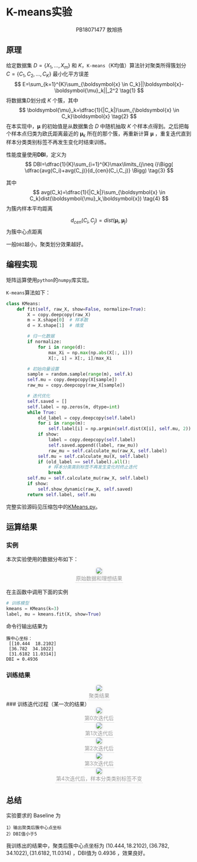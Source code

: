 # K-means实验

<center>PB18071477  敖旭扬</center>

## 原理

给定数据集 $D=\{X_1,\dots,X_m \}$ 和 $K$，`K-means`（K均值）算法针对聚类所得簇划分 $C=\{C_1,C_2,…,C_K \}$ 最小化平方误差
$$
E=\sum_{k=1}^{K}\sum_{\boldsymbol{x} \in C_k}||\boldsymbol{x}-\boldsymbol{\mu}_k||_2^2 \tag{1}
$$
将数据集D划分成 $K$ 个簇，其中
$$
\boldsymbol{\mu}_k=\dfrac{1}{|C_k|}\sum_{\boldsymbol{x} \in C_k}\boldsymbol{x} \tag{2}
$$
在本实现中，$\boldsymbol{\mu}$ 的初始值是从数据集合 $D$ 中随机抽取 $K$ 个样本点得到。之后把每个样本点归类为欧氏距离最近的 $\boldsymbol{\mu}_k$ 所在的那个簇，再重新计算 $\boldsymbol{\mu}$ ，重复迭代直到样本分类类别标签不再发生变化时结束训练。

性能度量使用**DBI**，定义为
$$
DBI=\dfrac{1}{K}\sum_{i=1}^{K}\max\limits_{j\neq i}\Bigg( \dfrac{avg(C_i)+avg(C_j)}{d_{cen}(C_i,C_j)} \Bigg) \tag{3}
$$

其中
$$
avg(C_k)=\dfrac{1}{|C_k|}\sum_{\boldsymbol{x} \in C_k}dist(\boldsymbol{\mu}_k,\boldsymbol{x}) \tag{4}
$$
为簇内样本平均距离

$$
d_{cen}(C_i,C_j)=dist(\boldsymbol{\mu}_i,\boldsymbol{\mu}_j) \tag{5}
$$
为簇中心点距离

一般`DBI`越小，聚类划分效果越好。

## 编程实现

矩阵运算使用`python`的`numpy`库实现。

`K-means`算法如下：

```python
class KMeans:
    def fit(self, raw_X, show=False, normalize=True):
        X = copy.deepcopy(raw_X)
        m = X.shape[0]  # 样本数
        d = X.shape[1]  # 维度

        # 归一化数据
        if normalize:
            for i in range(d):
                max_Xi = np.max(np.abs(X[:, i]))
                X[:, i] = X[:, i]/max_Xi

        # 初始向量设置
        sample = random.sample(range(m), self.k)
        self.mu = copy.deepcopy(X[sample])
        raw_mu = copy.deepcopy(raw_X[sample])

        # 迭代优化
        self.saved = []
        self.label = np.zeros(m, dtype=int)
        while True:
            old_label = copy.deepcopy(self.label)
            for i in range(m):
                self.label[i] = np.argmin(self.dist(X[i], self.mu, 2))
            if show:
                label = copy.deepcopy(self.label)
                self.saved.append((label, raw_mu))
                raw_mu = self.calculate_mu(raw_X, self.label)
            self.mu = self.calculate_mu(X, self.label)
            if (old_label == self.label).all():
                # 样本分类类别标签不再发生变化时终止迭代
                break
        self.mu = self.calculate_mu(raw_X, self.label)
        if show:
            self.show_dynamic(raw_X, self.saved)
        return self.label, self.mu
```

完整实验源码见压缩包中的[KMeans.py](KMeans.py)。

## 运算结果

### 实例

本次实验使用的数据分布如下：
<center>
    <img style="border-radius: 0.3125em;
    box-shadow: 0 2px 4px 0 rgba(34,36,38,.12),0 2px 10px 0 rgba(34,36,38,.08);" 
    src="img\figraw.svg">
    <br>
    <div style="color:orange; border-bottom: 1px solid #d9d9d9;
    display: inline-block;
    color: #999;
    padding: 2px;">原始数据和理想结果</div>
</center>

在主函数中调用下面的实例

```python
# 训练模型
kmeans = KMeans(k=3)
label, mu = kmeans.fit(X, show=True)
```

命令行输出结果为

```text
簇中心坐标：
 [[10.444  18.2102]
 [36.782  34.1022]
 [31.6182 11.0314]]
DBI = 0.4936
```

### 训练结果

<center>
    <img style="border-radius: 0.3125em;
    box-shadow: 0 2px 4px 0 rgba(34,36,38,.12),0 2px 10px 0 rgba(34,36,38,.08);" 
    src="img\figres.svg">
    <br>
    <div style="color:orange; border-bottom: 1px solid #d9d9d9;
    display: inline-block;
    color: #999;
    padding: 2px;">聚类结果</div>
</center>
### 训练迭代过程（某一次的结果）

<center>
    <img style="border-radius: 0.3125em;
    box-shadow: 0 2px 4px 0 rgba(34,36,38,.12),0 2px 10px 0 rgba(34,36,38,.08);" 
    src="img\fig0.svg">
    <br>
    <div style="color:orange; border-bottom: 1px solid #d9d9d9;
    display: inline-block;
    color: #999;
    padding: 2px;">第0次迭代后</div>
</center>

<center>
    <img style="border-radius: 0.3125em;
    box-shadow: 0 2px 4px 0 rgba(34,36,38,.12),0 2px 10px 0 rgba(34,36,38,.08);" 
    src="img\fig1.svg">
    <br>
    <div style="color:orange; border-bottom: 1px solid #d9d9d9;
    display: inline-block;
    color: #999;
    padding: 2px;">第1次迭代后</div>
</center>

<center>
    <img style="border-radius: 0.3125em;
    box-shadow: 0 2px 4px 0 rgba(34,36,38,.12),0 2px 10px 0 rgba(34,36,38,.08);" 
    src="img\fig2.svg">
    <br>
    <div style="color:orange; border-bottom: 1px solid #d9d9d9;
    display: inline-block;
    color: #999;
    padding: 2px;">第2次迭代后</div>
</center>
<center>
    <img style="border-radius: 0.3125em;
    box-shadow: 0 2px 4px 0 rgba(34,36,38,.12),0 2px 10px 0 rgba(34,36,38,.08);" 
    src="img\fig3.svg">
    <br>
    <div style="color:orange; border-bottom: 1px solid #d9d9d9;
    display: inline-block;
    color: #999;
    padding: 2px;">第3次迭代后</div>
</center>
<center>
    <img style="border-radius: 0.3125em;
    box-shadow: 0 2px 4px 0 rgba(34,36,38,.12),0 2px 10px 0 rgba(34,36,38,.08);" 
    src="img\fig4.svg">
    <br>
    <div style="color:orange; border-bottom: 1px solid #d9d9d9;
    display: inline-block;
    color: #999;
    padding: 2px;">第4次迭代后，样本分类类别标签不变</div>
</center>

## 总结

实验要求的 Baseline 为

```text
1）输出聚类后簇中心点坐标
2）DBI值小于5
```

我训练出的结果中，聚类后簇中心点坐标为 $(10.444,18.2102),(36.782,34.1022),(31.6182,11.0314)$  ，DBI值为 $0.4936$ ，效果良好。
